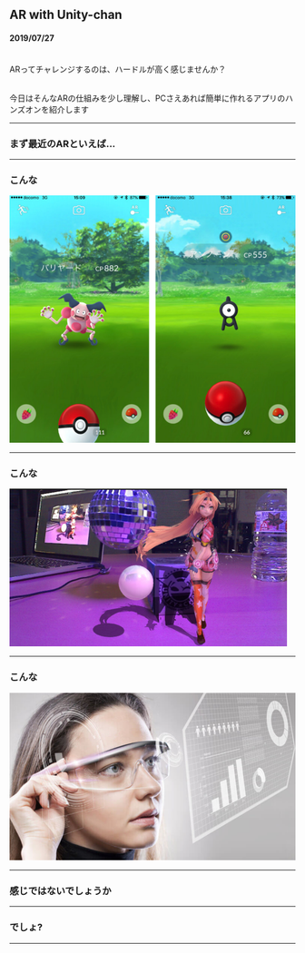 ## AR with Unity-chan

#### 2019/07/27<br><br>

ARってチャレンジするのは、ハードルが高く感じませんか？<br><br>

今日はそんなARの仕組みを少し理解し、PCさえあれば簡単に作れるアプリのハンズオンを紹介します

---


### まず最近のARといえば...



---


### こんな
![pokemongo](assets/img/pokemongo.png)


---


### こんな
![arunitychan](assets/img/arunitychan.png)


---


### こんな
![arglass](assets/img/arglass.png)


---


### 感じではないでしょうか


---


### でしょ?


---
